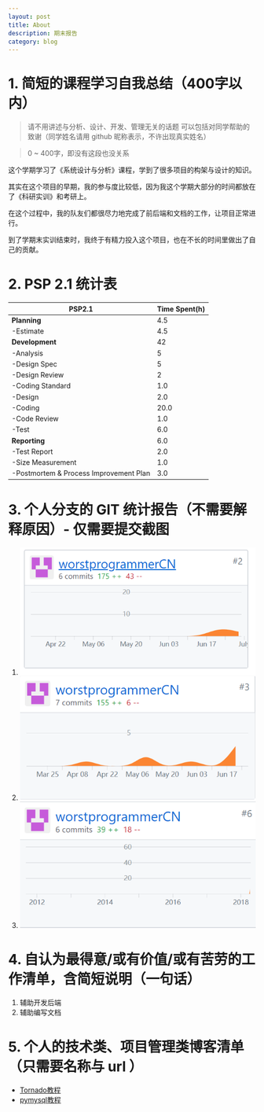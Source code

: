 ```yaml
---
layout: post
title: About
description: 期末报告
category: blog
---
```

# 1. 简短的课程学习自我总结（400字以内）
> 请不用讲述与分析、设计、开发、管理无关的话题
可以包括对同学帮助的致谢（同学姓名请用 github 昵称表示，不许出现真实姓名）

> 0 ~ 400字，即没有这段也没关系

这个学期学习了《系统设计与分析》课程，学到了很多项目的构架与设计的知识。

其实在这个项目的早期，我的参与度比较低，因为我这个学期大部分的时间都放在了《科研实训》和考研上。

在这个过程中，我的队友们都很尽力地完成了前后端和文档的工作，让项目正常进行。

到了学期末实训结束时，我终于有精力投入这个项目，也在不长的时间里做出了自己的贡献。

# 2. PSP 2.1 统计表

PSP2.1 | Time Spent(h)
---|---
**Planning** |	4.5
-Estimate |	4.5
**Development** |	42
-Analysis |	5
-Design Spec |	5
-Design Review	 | 2
-Coding Standard|	1.0
-Design| 2.0
-Coding| 20.0
-Code Review|	1.0
-Test|	6.0
**Reporting**	| 6.0
-Test Report|	2.0
-Size Measurement|	1.0
-Postmortem & Process Improvement Plan|	3.0

# 3. 个人分支的 GIT 统计报告（不需要解释原因）- 仅需要提交截图
1. ![backend](https://github.com/EatWhat/EatWhat.github.io/blob/master/img/15331132%20backend.png)
2. ![documents](https://github.com/EatWhat/EatWhat.github.io/blob/master/img/15331132%20documents.png)
3. ![blog](https://github.com/EatWhat/EatWhat.github.io/blob/master/img/15331132%20blog.png)
# 4. 自认为最得意/或有价值/或有苦劳的工作清单，含简短说明（一句话）
1. 辅助开发后端
2. 辅助编写文档

# 5. 个人的技术类、项目管理类博客清单（只需要名称与 url ）
- [Tornado教程](http://docs.pythontab.com/tornado/introduction-to-tornado/)
- [pymysql教程](http://www.runoob.com/python3/python3-mysql.html)

